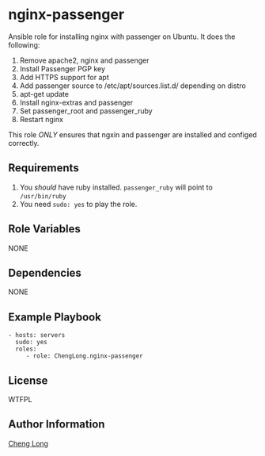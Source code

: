 nginx-passenger
=========

Ansible role for installing nginx with passenger on Ubuntu. It does the following:

1. Remove apache2, nginx and passenger
2. Install Passenger PGP key
3. Add HTTPS support for apt
4. Add passenger source to /etc/apt/sources.list.d/ depending on distro
5. apt-get update
6. Install nginx-extras and passenger
7. Set passenger_root and passenger_ruby
8. Restart nginx

This role *ONLY* ensures that ngxin and passenger are installed and configed correctly. 

Requirements
------------

1. You *should* have ruby installed. `passenger_ruby` will point to `/usr/bin/ruby`
2. You need `sudo: yes` to play the role.

Role Variables
--------------

NONE

Dependencies
------------

NONE

Example Playbook
----------------

```
- hosts: servers
  sudo: yes
  roles:
     - role: ChengLong.nginx-passenger 
```

License
-------

WTFPL

Author Information
------------------

[Cheng Long](https://twitter.com/ChengLong_)
